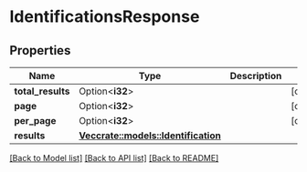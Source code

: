 # IdentificationsResponse

## Properties

Name | Type | Description | Notes
------------ | ------------- | ------------- | -------------
**total_results** | Option<**i32**> |  | [optional]
**page** | Option<**i32**> |  | [optional]
**per_page** | Option<**i32**> |  | [optional]
**results** | [**Vec<crate::models::Identification>**](Identification.md) |  | 

[[Back to Model list]](../README.md#documentation-for-models) [[Back to API list]](../README.md#documentation-for-api-endpoints) [[Back to README]](../README.md)


